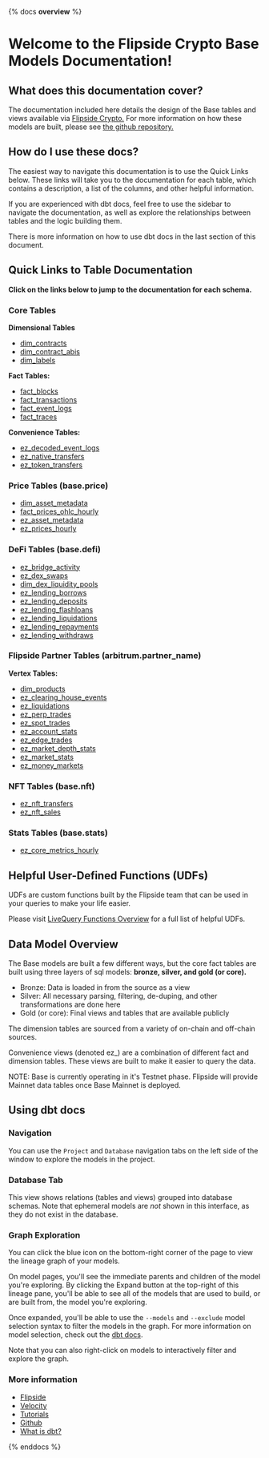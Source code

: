 {% docs __overview__ %}

# Welcome to the Flipside Crypto Base Models Documentation!

## **What does this documentation cover?**
The documentation included here details the design of the Base tables and views available via [Flipside Crypto.](https://flipsidecrypto.xyz/) For more information on how these models are built, please see [the github repository.](https://github.com/FlipsideCrypto/base-models)

## **How do I use these docs?**
The easiest way to navigate this documentation is to use the Quick Links below. These links will take you to the documentation for each table, which contains a description, a list of the columns, and other helpful information.

If you are experienced with dbt docs, feel free to use the sidebar to navigate the documentation, as well as explore the relationships between tables and the logic building them.

There is more information on how to use dbt docs in the last section of this document.

## **Quick Links to Table Documentation**

**Click on the links below to jump to the documentation for each schema.**

### Core Tables

**Dimensional Tables**
- [dim_contracts](https://flipsidecrypto.github.io/base-models/#!/model/model.fsc_evm.core__dim_contracts)
- [dim_contract_abis](https://flipsidecrypto.github.io/base-models/#!/model/model.fsc_evm.core__dim_contract_abis)
- [dim_labels](https://flipsidecrypto.github.io/base-models/#!/model/model.fsc_evm.core__dim_labels)

**Fact Tables:**
- [fact_blocks](https://flipsidecrypto.github.io/base-models/#!/model/model.fsc_evm.core__fact_blocks)
- [fact_transactions](https://flipsidecrypto.github.io/base-models/#!/model/model.fsc_evm.core__fact_transactions)
- [fact_event_logs](https://flipsidecrypto.github.io/base-models/#!/model/model.fsc_evm.core__fact_event_logs)
- [fact_traces](https://flipsidecrypto.github.io/base-models/#!/model/model.fsc_evm.core__fact_traces)

**Convenience Tables:**
- [ez_decoded_event_logs](https://flipsidecrypto.github.io/base-models/#!/model/model.fsc_evm.core__ez_decoded_event_logs)
- [ez_native_transfers](https://flipsidecrypto.github.io/base-models/#!/model/model.fsc_evm.core__ez_native_transfers)
- [ez_token_transfers](https://flipsidecrypto.github.io/base-models/#!/model/model.fsc_evm.core__ez_token_transfers)

### Price Tables (base.price)
- [dim_asset_metadata](https://flipsidecrypto.github.io/base-models/#!/model/model.fsc_evm.price__dim_asset_metadata)
- [fact_prices_ohlc_hourly](https://flipsidecrypto.github.io/base-models/#!/model/model.fsc_evm.price__fact_prices_ohlc_hourly)
- [ez_asset_metadata](https://flipsidecrypto.github.io/base-models/#!/model/model.fsc_evm.price__ez_asset_metadata)
- [ez_prices_hourly](https://flipsidecrypto.github.io/base-models/#!/model/model.fsc_evm.price__ez_prices_hourly)

### DeFi Tables (base.defi)
- [ez_bridge_activity](https://flipsidecrypto.github.io/base-models/#!/model/model.base_models.defi__ez_bridge_activity)
- [ez_dex_swaps](https://flipsidecrypto.github.io/base-models/#!/model/model.base_models.defi__ez_dex_swaps)
- [dim_dex_liquidity_pools](https://flipsidecrypto.github.io/base-models/#!/model/model.base_models.defi__dim_dex_liquidity_pools)
- [ez_lending_borrows](https://flipsidecrypto.github.io/base-models/#!/model/model.base_models.defi__ez_lending_borrows) 
- [ez_lending_deposits](https://flipsidecrypto.github.io/base-models/#!/model/model.base_models.defi__ez_lending_deposits)
- [ez_lending_flashloans](https://flipsidecrypto.github.io/base-models/#!/model/model.base_models.defi__ez_lending_flashloans)
- [ez_lending_liquidations](https://flipsidecrypto.github.io/base-models/#!/model/model.base_models.defi__ez_lending_liquidations)
- [ez_lending_repayments](https://flipsidecrypto.github.io/base-models/#!/model/model.base_models.defi__ez_lending_repayments)
- [ez_lending_withdraws](https://flipsidecrypto.github.io/base-models/#!/model/model.base_models.defi__ez_lending_withdraws)

### Flipside Partner Tables (arbitrum.partner_name)

**Vertex Tables:**
- [dim_products](https://flipsidecrypto.github.io/base-models/#!/model/model.fsc_evm.vertex__dim_products)
- [ez_clearing_house_events](https://flipsidecrypto.github.io/base-models/#!/model/model.fsc_evm.vertex__ez_clearing_house_events)
- [ez_liquidations](https://flipsidecrypto.github.io/base-models/#!/model/model.fsc_evm.vertex__ez_liquidations)
- [ez_perp_trades](https://flipsidecrypto.github.io/base-models/#!/model/model.fsc_evm.vertex__ez_perp_trades)
- [ez_spot_trades](https://flipsidecrypto.github.io/base-models/#!/model/model.fsc_evm.vertex__ez_spot_trades)
- [ez_account_stats](https://flipsidecrypto.github.io/base-models/#!/model/model.fsc_evm.vertex__ez_account_stats)
- [ez_edge_trades](https://flipsidecrypto.github.io/base-models/#!/model/model.fsc_evm.vertex__ez_edge_trades)
- [ez_market_depth_stats](https://flipsidecrypto.github.io/base-models/#!/model/model.fsc_evm.vertex__ez_market_depth_stats)
- [ez_market_stats](https://flipsidecrypto.github.io/base-models/#!/model/model.fsc_evm.vertex__ez_market_stats)
- [ez_money_markets](https://flipsidecrypto.github.io/base-models/#!/model/model.fsc_evm.vertex__ez_money_markets)

### NFT Tables (base.nft)
- [ez_nft_transfers](https://flipsidecrypto.github.io/base-models/#!/model/model.fsc_evm.nft__ez_nft_transfers)
- [ez_nft_sales](https://flipsidecrypto.github.io/base-models/#!/model/model.base_models.nft__ez_nft_sales)

### Stats Tables (base.stats)
- [ez_core_metrics_hourly](https://flipsidecrypto.github.io/base-models/#!/model/model.fsc_evm.stats__ez_core_metrics_hourly)

## **Helpful User-Defined Functions (UDFs)**

UDFs are custom functions built by the Flipside team that can be used in your queries to make your life easier. 

Please visit [LiveQuery Functions Overview](https://flipsidecrypto.github.io/livequery-models/#!/overview) for a full list of helpful UDFs.

## **Data Model Overview**

The Base models are built a few different ways, but the core fact tables are built using three layers of sql models: **bronze, silver, and gold (or core).**

- Bronze: Data is loaded in from the source as a view
- Silver: All necessary parsing, filtering, de-duping, and other transformations are done here
- Gold (or core): Final views and tables that are available publicly

The dimension tables are sourced from a variety of on-chain and off-chain sources.

Convenience views (denoted ez_) are a combination of different fact and dimension tables. These views are built to make it easier to query the data.

NOTE: Base is currently operating in it's Testnet phase. Flipside will provide Mainnet data tables once Base Mainnet is deployed. 

## **Using dbt docs**
### Navigation

You can use the ```Project``` and ```Database``` navigation tabs on the left side of the window to explore the models in the project.

### Database Tab

This view shows relations (tables and views) grouped into database schemas. Note that ephemeral models are *not* shown in this interface, as they do not exist in the database.

### Graph Exploration

You can click the blue icon on the bottom-right corner of the page to view the lineage graph of your models.

On model pages, you'll see the immediate parents and children of the model you're exploring. By clicking the Expand button at the top-right of this lineage pane, you'll be able to see all of the models that are used to build, or are built from, the model you're exploring.

Once expanded, you'll be able to use the ```--models``` and ```--exclude``` model selection syntax to filter the models in the graph. For more information on model selection, check out the [dbt docs](https://docs.getdbt.com/docs/model-selection-syntax).

Note that you can also right-click on models to interactively filter and explore the graph.


### **More information**
- [Flipside](https://flipsidecrypto.xyz/)
- [Velocity](https://app.flipsidecrypto.com/velocity?nav=Discover)
- [Tutorials](https://docs.flipsidecrypto.com/our-data/tutorials)
- [Github](https://github.com/FlipsideCrypto/base-models)
- [What is dbt?](https://docs.getdbt.com/docs/introduction)


{% enddocs %}